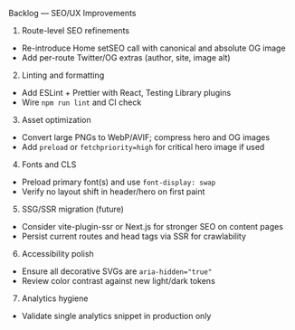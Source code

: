 Backlog — SEO/UX Improvements

1) Route-level SEO refinements
- Re-introduce Home setSEO call with canonical and absolute OG image
- Add per-route Twitter/OG extras (author, site, image alt)

2) Linting and formatting
- Add ESLint + Prettier with React, Testing Library plugins
- Wire `npm run lint` and CI check

3) Asset optimization
- Convert large PNGs to WebP/AVIF; compress hero and OG images
- Add `preload` or `fetchpriority=high` for critical hero image if used

4) Fonts and CLS
- Preload primary font(s) and use `font-display: swap`
- Verify no layout shift in header/hero on first paint

5) SSG/SSR migration (future)
- Consider vite-plugin-ssr or Next.js for stronger SEO on content pages
- Persist current routes and head tags via SSR for crawlability

6) Accessibility polish
- Ensure all decorative SVGs are `aria-hidden="true"`
- Review color contrast against new light/dark tokens

7) Analytics hygiene
- Validate single analytics snippet in production only

